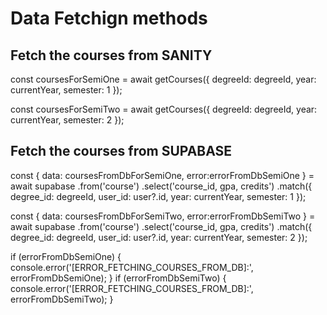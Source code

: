# Data Fetchign methods

## Fetch the courses from SANITY
const coursesForSemiOne = await getCourses({
    degreeId: degreeId,
    year: currentYear,
    semester: 1
});

const coursesForSemiTwo = await getCourses({
    degreeId: degreeId,
    year: currentYear,
    semester: 2
});


## Fetch the courses from SUPABASE
const { data: coursesFromDbForSemiOne, error:errorFromDbSemiOne } = await supabase
    .from('course')
    .select('course_id, gpa, credits')
    .match({ 
        degree_id: degreeId, 
        user_id: user?.id,
        year: currentYear,
        semester: 1
    });

const { data: coursesFromDbForSemiTwo, error:errorFromDbSemiTwo } = await supabase
    .from('course')
    .select('course_id, gpa, credits')
    .match({ 
        degree_id: degreeId, 
        user_id: user?.id,
        year: currentYear,
        semester: 2
    });

if (errorFromDbSemiOne) {
    console.error('[ERROR_FETCHING_COURSES_FROM_DB]:', errorFromDbSemiOne);
}
if (errorFromDbSemiTwo) {
    console.error('[ERROR_FETCHING_COURSES_FROM_DB]:', errorFromDbSemiTwo);
}